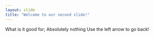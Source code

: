 ```yaml
---
layout: slide
title: "Welcome to our second slide!"
---
```

What is it good for; Absolutely nothing
Use the left arrow to go back!

